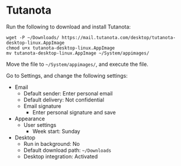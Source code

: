 # Tutanota

Run the following to download and install Tutanota:

```
wget -P ~/Downloads/ https://mail.tutanota.com/desktop/tutanota-desktop-linux.AppImage
chmod u+x tutanota-desktop-linux.AppImage
mv tutanota-desktop-linux.AppImage ~/System/appimages/
```

Move the file to `~/System/appimages/`, and execute the file.

Go to Settings, and change the following settings:

- Email
    - Default sender: Enter personal email
    - Default delivery: Not confidential
    - Email signature
        - Enter personal signature and save
- Appearance
	- User settings
		- Week start: Sunday
- Desktop
	- Run in background: No
	- Default download path: `~/Downloads`
	- Desktop integration: Activated

